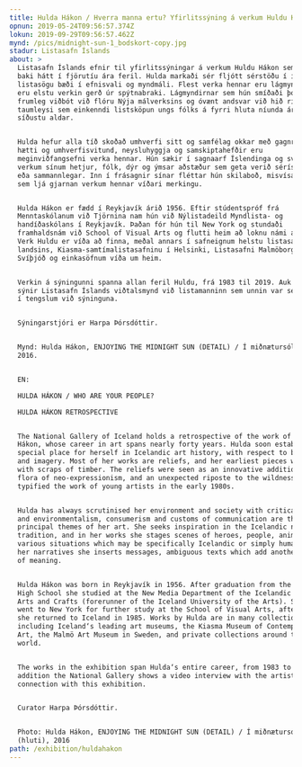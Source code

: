 ```yaml
---
title: Hulda Hákon / Hverra manna ertu? Yfirlitssýning á verkum Huldu Hákon
opnun: 2019-05-24T09:56:57.374Z
lokun: 2019-09-29T09:56:57.462Z
mynd: /pics/midnight-sun-1_bodskort-copy.jpg
stadur: Listasafn Íslands
about: >
  Listasafn Íslands efnir til yfirlitssýningar á verkum Huldu Hákon sem á nú að
  baki hátt í fjörutíu ára feril. Hulda markaði sér fljótt sérstöðu í íslenskri
  listasögu bæði í efnisvali og myndmáli. Flest verka hennar eru lágmyndir og
  eru elstu verkin gerð úr spýtnabraki. Lágmyndirnar sem hún smíðaði þóttu
  frumleg viðbót við flóru Nýja málverksins og óvænt andsvar við hið ríkjandi
  taumleysi sem einkenndi listsköpun ungs fólks á fyrri hluta níunda áratugar
  síðustu aldar.


  Hulda hefur alla tíð skoðað umhverfi sitt og samfélag okkar með gagnrýnum
  hætti og umhverfisvitund, neysluhyggja og samskiptahefðir eru
  meginviðfangsefni verka hennar. Hún sækir í sagnaarf Íslendinga og sviðsetur í
  verkum sínum hetjur, fólk, dýr og ýmsar aðstæður sem geta verið séríslenskar
  eða sammannlegar. Inn í frásagnir sínar fléttar hún skilaboð, misvísandi texta
  sem ljá gjarnan verkum hennar víðari merkingu.


  Hulda Hákon er fædd í Reykjavík árið 1956. Eftir stúdentspróf frá
  Menntaskólanum við Tjörnina nam hún við Nýlistadeild Myndlista- og
  handíðaskólans í Reykjavík. Þaðan fór hún til New York og stundaði
  framhaldsnám við School of Visual Arts og flutti heim að loknu námi árið 1985.
  Verk Huldu er víða að finna, meðal annars í safneignum helstu listasafna
  landsins, Kiasma-samtímalistasafninu í Helsinki, Listasafni Malmöborgar í
  Svíþjóð og einkasöfnum víða um heim.


  Verkin á sýningunni spanna allan feril Huldu, frá 1983 til 2019. Auk þeirra
  sýnir Listasafn Íslands viðtalsmynd við listamanninn sem unnin var sérstaklega
  í tengslum við sýninguna. 


  Sýningarstjóri er Harpa Þórsdóttir.


  Mynd: Hulda Hákon, ENJOYING THE MIDNIGHT SUN (DETAIL) / Í miðnætursól (hluti),
  2016.


  EN:

  HULDA HÁKON / WHO ARE YOUR PEOPLE?

  HULDA HÁKON RETROSPECTIVE


  The National Gallery of Iceland holds a retrospective of the work of Hulda
  Hákon, whose career in art spans nearly forty years. Hulda soon established a
  special place for herself in Icelandic art history, with respect to both media
  and imagery. Most of her works are reliefs, and her earliest pieces were made
  with scraps of timber. The reliefs were seen as an innovative addition to the
  flora of neo-expressionism, and an unexpected riposte to the wildness that
  typified the work of young artists in the early 1980s. 


  Hulda has always scrutinised her environment and society with critical eyes,
  and environmentalism, consumerism and customs of communication are the
  principal themes of her art. She seeks inspiration in the Icelandic narrative
  tradition, and in her works she stages scenes of heroes, people, animals and
  various situations which may be specifically Icelandic or simply human. Into
  her narratives she inserts messages, ambiguous texts which add another layer
  of meaning.  


  Hulda Hákon was born in Reykjavík in 1956. After graduation from the Tjörn
  High School she studied at the New Media Department of the Icelandic School of
  Arts and Crafts (forerunner of the Iceland University of the Arts). She then
  went to New York for further study at the School of Visual Arts, after which
  she returned to Iceland in 1985. Works by Hulda are in many collections,
  including Iceland‘s leading art museums, the Kiasma Museum of Contemporary
  Art, the Malmö Art Museum in Sweden, and private collections around the
  world.  


  The works in the exhibition span Hulda‘s entire career, from 1983 to 2019. In
  addition the National Gallery shows a video interview with the artist, made in
  connection with this exhibition.


  Curator Harpa Þórsdóttir.


  Photo: Hulda Hákon, ENJOYING THE MIDNIGHT SUN (DETAIL) / Í miðnætursól
  (hluti), 2016
path: /exhibition/huldahakon
---
```


